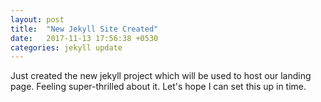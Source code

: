 ```yaml
---
layout: post
title:  "New Jekyll Site Created"
date:   2017-11-13 17:56:38 +0530
categories: jekyll update
---
```

Just created the new jekyll project which will be used to host our landing page.
Feeling super-thrilled about it. Let's  hope I can set this up in time.
